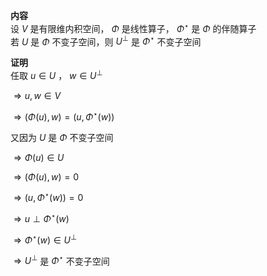 **内容**  
设 $V$ 是有限维内积空间， $\Phi$ 是线性算子， $\Phi^\star$ 是 $\Phi$ 的伴随算子  
若 $U$ 是 $\Phi$ 不变子空间，则 $U^{\perp}$ 是 $\Phi^\star$ 不变子空间  
  
**证明**  
任取 $u\in U$ ， $w\in U^{\perp}$  
  
 $\Rightarrow u,w\in V$  
  
 $\Rightarrow(\Phi(u),w)=(u,\Phi^\star(w))$  
  
又因为 $U$ 是 $\Phi$ 不变子空间  
  
 $\Rightarrow\Phi(u)\in U$  
  
 $\Rightarrow(\Phi(u),w)=0$  
  
 $\Rightarrow(u,\Phi^\star(w))=0$  
  
 $\Rightarrow u\perp\Phi^\star(w)$  
  
 $\Rightarrow\Phi^\star(w)\in U^{\perp}$  
  
 $\Rightarrow U^{\perp}$ 是 $\Phi^\star$ 不变子空间  
